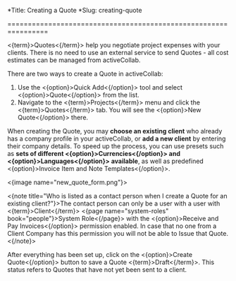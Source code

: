 *Title: Creating a Quote
*Slug: creating-quote

================================================================

<{term}>Quotes<{/term}> help you negotiate project expenses with your clients. There is no need to use an external service to send Quotes - all cost estimates can be managed from activeCollab.

There are two ways to create a Quote in activeCollab:

1. Use the <{option}>Quick Add<{/option}> tool and select <{option}>Quote<{/option}> from the list.
2. Navigate to the <{term}>Projects<{/term}> menu and click the <{term}>Quotes<{/term}> tab. You will see the <{option}>New Quote<{/option}> there.

When creating the Quote, you may **choose an existing client** who already has a company profile in your activeCollab, or **add a new client** by entering their company details. To speed up the process, you can use presets such as **sets of different <{option}>Currencies<{/option}> and <{option}>Languages<{/option}> available**, as well as predefined <{option}>Invoice Item and Note Templates<{/option}>. 

<{image name="new_quote_form.png"}>

<{note title="Who is listed as a contact person when I create a Quote for an existing client?"}>The contact person can only be a user with a user with <{term}>Client<{/term}> <{page name="system-roles" book="people"}>System Role<{/page}> with the <{option}>Receive and Pay Invoices<{/option}> permission enabled. In case that no one from a Client Company has this permission you will not be able to Issue that Quote.<{/note}>

After everything has been set up, click on the <{option}>Create Quote<{/option}> button to save a Quote <{term}>Draft<{/term}>. This status refers to Quotes that have not yet been sent to a client.